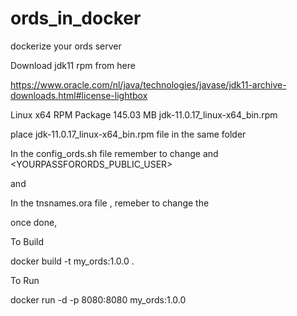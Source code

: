 # ords_in_docker
dockerize your ords server

Download jdk11 rpm from here


https://www.oracle.com/nl/java/technologies/javase/jdk11-archive-downloads.html#license-lightbox


Linux x64 RPM Package	145.03 MB	jdk-11.0.17_linux-x64_bin.rpm

place jdk-11.0.17_linux-x64_bin.rpm file in the same folder


In the config_ords.sh file remember to change <YOURPASSFORSYS> and <YOURPASSFORORDS_PUBLIC_USER>

and 

In the tnsnames.ora file , remeber to change the <HOSTIP>

once done, 

To Build

docker build -t my_ords:1.0.0 .

To Run

docker run -d -p 8080:8080 my_ords:1.0.0
